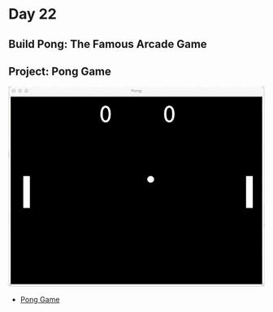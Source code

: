 # Day 22
## Build Pong: The Famous Arcade Game

## Project: Pong Game

![pongp.gif](pongp.gif)

- [Pong Game](https://raw.githubusercontent.com/elaguila626/100-Days-of-Python-AngelaYu/main/Day22/main.py)

